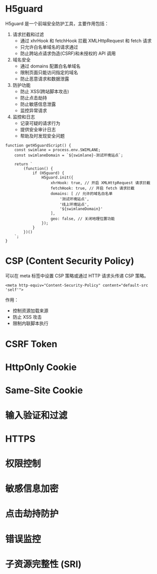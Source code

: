# H5guard
H5guard 是一个前端安全防护工具，主要作用包括：
1. 请求拦截和过滤
   - 通过 xhrHook 和 fetchHook 拦截 XMLHttpRequest 和 fetch 请求
   - 只允许白名单域名的请求通过
   - 防止跨站点请求伪造(CSRF)和未授权的 API 调用
2. 域名安全
   - 通过 domains 配置白名单域名
   - 限制页面只能访问指定的域名
   - 防止恶意请求和数据泄露
3. 防护功能
   - 防止 XSS(跨站脚本攻击)
   - 防止点击劫持
   - 防止敏感信息泄露
   - 监控异常请求
4. 监控和日志
   - 记录可疑的请求行为
   - 提供安全审计日志
   - 帮助及时发现安全问题

```
function getH5guardScript() {
    const swimlane = process.env.SWIMLANE;
    const swimlaneDomain = `${swimlane}-测试环境站点`;
    
    return `
        (function() {
            if (H5guard) {
                H5guard.init({
                    xhrHook: true, // 开启 XMLHttpRequest 请求拦截
                    fetchHook: true, // 开启 fetch 请求拦截
                    domains: [ // 允许的域名白名单
                        '测试环境站点',
                        '线上环境站点', 
                        '${swimlaneDomain}'
                    ],
                    geo: false, // 关闭地理位置功能
                });
            }
        })()
    `;
}
```

# CSP (Content Security Policy)
可以在 meta 标签中设置 CSP 策略或通过 HTTP 请求头传递 CSP 策略。

```
<meta http-equiv="Content-Security-Policy" content="default-src 'self'">
```

作用：
- 控制资源加载来源
- 防止 XSS 攻击
- 限制内联脚本执行

# CSRF Token

# HttpOnly Cookie

# Same-Site Cookie

# 输入验证和过滤

# HTTPS

# 权限控制

# 敏感信息加密

# 点击劫持防护

# 错误监控

# 子资源完整性 (SRI)

# 